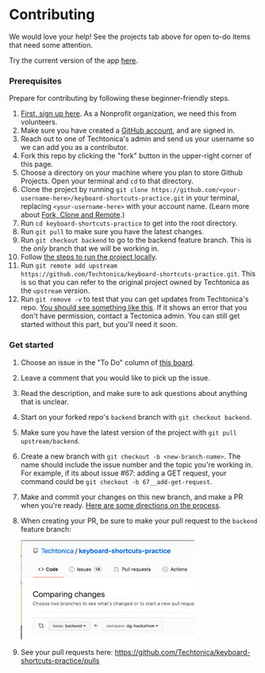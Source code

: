 # Contributing

We would love your help! See the projects tab above for open to-do items that need some attention.

Try the current version of the app [here](https://techtonica.github.io/keyboard-shortcuts-practice/).

### Prerequisites
Prepare for contributing by following these beginner-friendly steps.

1. [First, sign up here](https://docs.google.com/forms/d/e/1FAIpQLSeW0mo-Dpsig70374UEPvzexpas-31Ost_HsFwm0kjNOxtbtg/viewform?c=0&w=1). As a Nonprofit organization, we need this from volunteers.
1. Make sure you have created a [GitHub account](https://github.com/join), and are signed in.
1. Reach out to one of Techtonica's admin and send us your username so we can add you as a contributor.
1. Fork this repo by clicking the "fork" button in the upper-right corner of this page.
1. Choose a directory on your machine where you plan to store Github Projects. Open your terminal and `cd` to that directory.
1. Clone the project by running `git clone https://github.com/<your-username-here>/keyboard-shortcuts-practice.git` in your terminal, replacing `<your-username-here>` with your account name. (Learn more about [Fork, Clone and Remote](https://github.com/anitab-org/mentorship-android/wiki/Fork%2C-Clone-%26-Remote).)
1. Run `cd keyboard-shortcuts-practice` to get into the root directory.
1. Run `git pull` to make sure you have the latest changes.
1. Run `git checkout backend` to go to the backend feature branch. This is the *only* branch that we will be working in.
1. Follow [the steps to run the project locally](/README.md/#running-the-project).
1. Run `git remote add upstream https://github.com/Techtonica/keyboard-shortcuts-practice.git`.  This is so that you can refer to the original project owned by Techtonica as the `upstream` version.
1. Run `git remove -v` to test that you can get updates from Techtonica's repo. [You should see something like this](https://github.com/anitab-org/mentorship-android/wiki/Fork,-Clone-&-Remote#remote). If it shows an error that you don't have permission, contact a Tectonica admin. You can still get started without this part, but you'll need it soon.

### Get started
1. Choose an issue in the "To Do" column of [this board](https://github.com/Techtonica/keyboard-shortcuts-practice/projects/4).
1. Leave a comment that you would like to pick up the issue.
1. Read the description, and make sure to ask questions about anything that is unclear.
1. Start on your forked repo's `backend` branch with `git checkout backend`.
1. Make sure you have the latest version of the project with `git pull upstream/backend`.
1. Create a new branch with `git checkout -b <new-branch-name>`. The name should include the issue number and the topic you're working in.  For example, if its about issue #67: adding a GET request, your command could be `git checkout -b 67__add-get-request`.
1. Make and commit your changes on this new branch, and make a PR when you're ready. [Here are some directions on the process](http://www.dasblinkenlichten.com/how-to-create-a-github-pull-request-pr/).
1. When creating your PR, be sure to make your pull request to the `backend` feature branch: 

    <img src="/images/make-pr-to-backend.png" alt="making a pull request to the backend branch" title="make a pr to backend" width="350" height="200" />
1. See your pull requests here: https://github.com/Techtonica/keyboard-shortcuts-practice/pulls
